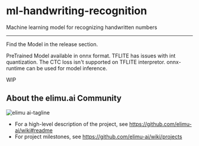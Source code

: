 # ml-handwriting-recognition

Machine learning model for recognizing handwritten numbers

---

Find the Model in the release section.

PreTrained Model available in onnx format. TFLITE has issues with int quantization. The CTC loss isn't supported on TFLITE interpretor. onnx-runtime can be used for model inference.

WIP

## About the elimu.ai Community

![elimu ai-tagline](https://user-images.githubusercontent.com/15718174/54360503-e8e88980-465c-11e9-9792-32b513105cf3.png)

 * For a high-level description of the project, see https://github.com/elimu-ai/wiki#readme
 * For project milestones, see https://github.com/elimu-ai/wiki/projects
